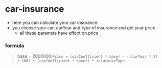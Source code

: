# car-insurance

- here you can calculate your car insurance
- you choose your car, carYear and type of insurance and get your price
    - all these paramets have effect on price

### formula
> base = 2000000
> `Price = (carCoefficient * base) - ((carYear * 3) / 100) * (carCoefficient * base)) * insuranseType`
